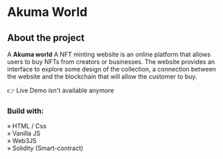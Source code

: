 <h1>Akuma World</h1> 

<h2>About the project</h2>

  <p>A <b>Akuma world</b> A NFT minting website is an online platform that allows users to buy NFTs from creators or businesses. The website provides an interface to explore some design of the collection, a connection between the website and the blockchain that will allow the customer to buy.</p>


👉 Live Demo isn't available anymore

<h3>Build with:</h3>

» HTML / Css <br>
» Vanilla JS <br>
» Web3JS <br>
» Solidity (Smart-contract)

